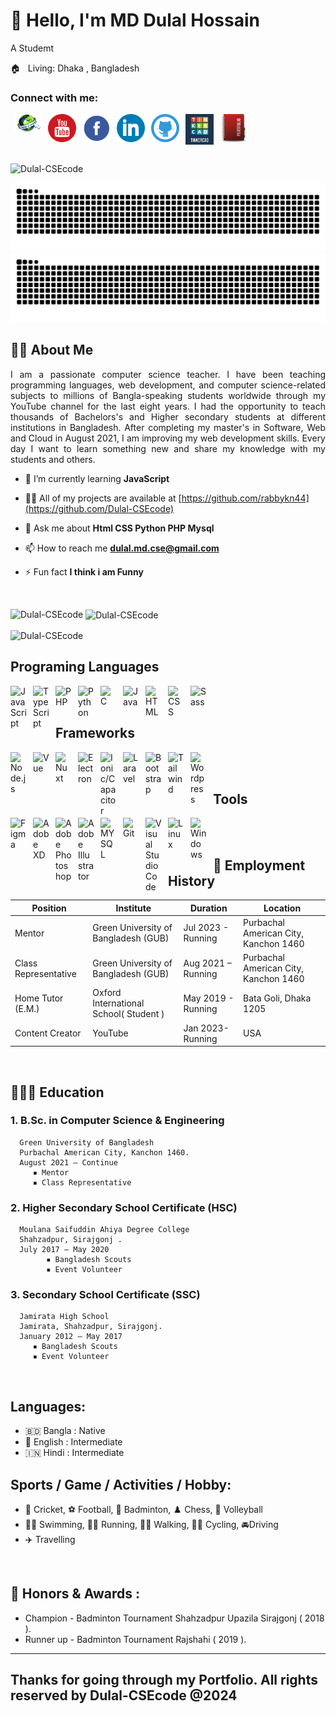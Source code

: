 <!-- banner image ends here  -->

<h1> 👋 Hello, I'm MD Dulal Hossain </h1>

A Studemt

🏠 &nbsp; Living: Dhaka , Bangladesh



<h3 align="left">Connect with me:</h3>



<!-- Contact me section starts here  -->

[<img align="left" alt="website" title="Website" width="45" hspace="5" src="./Images/website.png" />][website]
[<img align="left" alt="youtube" title="Youtube link" width="45" hspace="5" src="./Images/youtube.svg" />][youtube]
[<img align="left" alt="facebook" title="Facebook" width="45" hspace="5" src="./Images/facebook.svg" />][facebook]
[<img align="left" alt="linkedin" title="Linkedin" width="45" hspace="5" src="./Images/linkedin.svg" />][linkedin]
[<img align="left" alt="github" title="Github" width="45" hspace="5" src="./Images/github.png" />][github]
[<img align="left" alt="tinkercad" title="Tinkercad" width="45" hspace="5" src="./Images/tinkercad.PNG" />][tinkercad]
[<img align="left" alt="protfolio" title="Protfolio" width="45" hspace="5" src="./Images/portfolio.png" />][protfolio]



<br />
<br />

<!-- Contact me section ends here  -->

<p> <br /> </p> 
<h align="left"> <img src="https://komarev.com/ghpvc/?username=Dulal-CSEcode&label=Profile%20views&color=0e75b6&style=flat" alt="Dulal-CSEcode" /> </h>

<!-- <p align="left"> <a href="https://github.com/ryo-ma/github-profile-trophy"><img src="https://github-profile-trophy.vercel.app/?username=Dulal-CSEcode" alt="Dulal-CSEcode" /></a> </p>
-->
![github contribution grid snake animation](https://raw.githubusercontent.com/opuu/opuu/output/github-contribution-grid-snake-dark.svg#gh-dark-mode-only)
![github contribution grid snake animation](https://raw.githubusercontent.com/opuu/opuu/output/github-contribution-grid-snake.svg#gh-light-mode-only)

<!-- about-me section starts here  -->

<h2> 👨‍🏫  About Me </h2>

<p align="justify">
I am a passionate computer science teacher. I have been teaching programming languages, web development, and computer science-related subjects to millions of Bangla-speaking students worldwide through my YouTube channel for the last eight years. I had the opportunity to teach thousands of Bachelors's and Higher secondary students at different institutions in Bangladesh. After completing my master's in Software, Web and Cloud in August 2021, I am improving my web development skills. Every day I want to learn something new and share my knowledge with my students and others.
</p>

- 🌱 I’m currently learning **JavaScript**

- 👨‍💻 All of my projects are available at [https://github.com/rabbykn44](https://github.com/Dulal-CSEcode)

- 💬 Ask me about **Html CSS Python PHP Mysql**

- 📫 How to reach me **dulal.md.cse@gmail.com**

- ⚡ Fun fact **I think i am Funny**

<br />



<p><img align="left" src="https://github-readme-stats.vercel.app/api/top-langs?username=Dulal-CSEcode&show_icons=true&locale=en&layout=compact" alt="Dulal-CSEcode" /></p>

<p>&nbsp;<img align="center" src="https://github-readme-stats.vercel.app/api?username=Dulal-CSEcode&show_icons=true&locale=en" alt="Dulal-CSEcode" /></p>

<p><img align="center" src="https://github-readme-streak-stats.herokuapp.com/?user=Dulal-CSEcode&" alt="Dulal-CSEcode" /></p>





<!-- about-me section ends here  -->

<!--
**Dulal-CSEcode/Dulal-CSEcode** is a ✨ _special_ ✨ repository because its `README.md` (this file) appears on your GitHub profile.

Here are some ideas to get you started:

- 🔭 I’m currently working on ...
- 🌱 I’m currently learning ...
- 👯 I’m looking to collaborate on ...
- 🤔 I’m looking for help with ...
- 💬 Ask me about ...
- 📫 How to reach me: ...
- 😄 Pronouns: ...
- ⚡ Fun fact: ...
-->
<!-- other skills and my videos for computer science section starts here  -->
<h2> Programing Languages</h2> 
<!-- Frontend -->
<img align="left" alt="JavaScript" width="26px" src="https://cdn.jsdelivr.net/gh/devicons/devicon@latest/icons/javascript/javascript-original.svg" style="padding-right:10px;" />

<img align="left" alt="TypeScript" width="26px" src="https://cdn.jsdelivr.net/gh/devicons/devicon@latest/icons/typescript/typescript-original.svg" style="padding-right:10px;" />

<img align="left" alt="PHP" width="26px" src="https://cdn.jsdelivr.net/gh/devicons/devicon@latest/icons/php/php-original.svg" style="padding-right:10px;" />

<img align="left" alt="Python" width="26px" src="https://cdn.jsdelivr.net/gh/devicons/devicon@latest/icons/python/python-original.svg" style="padding-right:10px;" />

<img align="left" alt="C" width="26px" src="https://cdn.jsdelivr.net/gh/devicons/devicon@latest/icons/c/c-original.svg" style="padding-right:10px;" />

<img align="left" alt="Java" width="26px" src="https://cdn.jsdelivr.net/gh/devicons/devicon@latest/icons/java/java-original.svg" style="padding-right:10px;" />

<img align="left" alt="HTML" width="26px" src="https://cdn.jsdelivr.net/gh/devicons/devicon@latest/icons/html5/html5-original.svg" style="padding-right:10px;" />

<img align="left" alt="CSS" width="26px" src="https://cdn.jsdelivr.net/gh/devicons/devicon@latest/icons/css3/css3-original.svg" style="padding-right:10px;" />

<img align="left" alt="Sass" width="26px" src="https://cdn.jsdelivr.net/gh/devicons/devicon@latest/icons/sass/sass-original.svg" style="padding-right:10px;" />

<br/>
<br/>

<h2> Frameworks </h2> 

<img align="left" alt="Node.js" width="26px" src="https://cdn.jsdelivr.net/gh/devicons/devicon@latest/icons/nodejs/nodejs-original.svg" style="padding-right:10px;" />

<img align="left" alt="Vue" width="26px" src="https://cdn.jsdelivr.net/gh/devicons/devicon@latest/icons/vuejs/vuejs-original.svg" style="padding-right:10px;" />

<img align="left" alt="Nuxt" width="26px" src="https://cdn.jsdelivr.net/gh/devicons/devicon@latest/icons/nuxtjs/nuxtjs-original.svg" style="padding-right:10px;" />

<img align="left" alt="Electron" width="26px" src="https://cdn.jsdelivr.net/gh/devicons/devicon@latest/icons/electron/electron-original.svg" style="padding-right:10px;" />

<img align="left" alt="Ionic/Capacitor" width="26px" src="https://cdn.jsdelivr.net/gh/devicons/devicon@latest/icons/ionic/ionic-original.svg" style="padding-right:10px;" />

<img align="left" alt="Laravel" width="26px" src="https://cdn.jsdelivr.net/gh/devicons/devicon@latest/icons/laravel/laravel-original.svg" style="padding-right:10px;" />

<img align="left" alt="Bootstrap" width="26px" src="https://cdn.jsdelivr.net/gh/devicons/devicon@latest/icons/bootstrap/bootstrap-original.svg" style="padding-right:10px;" />

<img align="left" alt="Tailwind" width="26px" src="https://cdn.jsdelivr.net/gh/devicons/devicon@latest/icons/tailwindcss/tailwindcss-original.svg" style="padding-right:10px;" />

<img align="left" alt="Wordpress" width="26px" src="https://cdn.jsdelivr.net/gh/devicons/devicon@latest/icons/wordpress/wordpress-plain.svg" style="padding-right:10px;" />

<br/>
<br/>

<h2> Tools </h2> 
<img align="left" alt="Figma" width="26px" src="https://cdn.jsdelivr.net/gh/devicons/devicon@latest/icons/figma/figma-original.svg" style="padding-right:10px;" />

<img align="left" alt="Adobe XD" width="26px" src="https://cdn.jsdelivr.net/gh/devicons/devicon@latest/icons/xd/xd-plain.svg" style="padding-right:10px;" />

<img align="left" alt="Adobe Photoshop" width="26px" src="https://cdn.jsdelivr.net/gh/devicons/devicon@latest/icons/photoshop/photoshop-plain.svg" style="padding-right:10px;" />

<img align="left" alt="Adobe Illustrator" width="26px" src="https://cdn.jsdelivr.net/gh/devicons/devicon@latest/icons/illustrator/illustrator-plain.svg" style="padding-right:10px;" />

<!-- Development Tools -->
<img align="left" alt="MYSQL" width="26px" src="https://cdn.jsdelivr.net/gh/devicons/devicon@latest/icons/mysql/mysql-original.svg" style="padding-right:10px;" />

<img align="left" alt="Git" width="26px" src="https://cdn.jsdelivr.net/gh/devicons/devicon@latest/icons/git/git-original.svg" style="padding-right:10px;" />

<img align="left" alt="Visual Studio Code" width="26px" src="https://cdn.jsdelivr.net/gh/devicons/devicon@latest/icons/vscode/vscode-original.svg" style="padding-right:10px;" />

<img align="left" alt="Linux" width="26px" src="https://cdn.jsdelivr.net/gh/devicons/devicon@latest/icons/linux/linux-original.svg" style="padding-right:10px;" />

<img align="left" alt="Windows" width="26px" src="https://cdn.jsdelivr.net/gh/devicons/devicon@latest/icons/windows8/windows8-original.svg" style="padding-right:10px;" />
<!-- work experience section starts here  -->

<br />
<br />

<h2> 💼  Employment History </h2>

|      Position       |                   Institute                 |       Duration      |                Location               |
| ------------------- | ------------------------------------------- | ------------------- | ------------------------------------- |
| Mentor              | Green University of Bangladesh (GUB)        | Jul 2023 - Running  | Purbachal American City, Kanchon 1460 |
| Class Representative| Green University of Bangladesh (GUB)        | Aug 2021 – Running  | Purbachal American City, Kanchon 1460 |
| Home Tutor (E.M.)   | Oxford International School( Student )      | May 2019 - Running  | Bata Goli, Dhaka 1205                 |
| Content Creator     | YouTube                                     | Jan 2023- Running   | USA                                   |

<br />
<!-- work experience section ends here  -->
<!-- education section starts here  -->

<h2> 👨🏻‍🎓  Education </h2>

<h3> 1. B.Sc. in Computer Science & Engineering </h3>

      Green University of Bangladesh
      Purbachal American City, Kanchon 1460.
      August 2021 – Continue
         ▪ Mentor
         ▪ Class Representative
   
<h3> 2. Higher Secondary School Certificate (HSC) </h3>
   
      Moulana Saifuddin Ahiya Degree College
      Shahzadpur, Sirajgonj . 
      July 2017 – May 2020  
            ▪ Bangladesh Scouts
            ▪ Event Volunteer
   
<h3> 3. Secondary School Certificate (SSC) </h3>

      Jamirata High School  
      Jamirata, Shahzadpur, Sirajgonj. 
      January 2012 – May 2017 
         ▪ Bangladesh Scouts
         ▪ Event Volunteer


<br />

<!-- education section ends here  -->

<!-- my languages section starts here  -->

<h2> Languages: </h2>

- 🇧🇩 Bangla : Native
- 🏴󠁧󠁢󠁥󠁮󠁧󠁿 English : Intermediate
- 🇮🇳 Hindi : Intermediate
  <br />

<!-- my languages section ends here  -->

<!-- my sports and game section starts here  -->

<h2> Sports / Game / Activities / Hobby: </h2>

- 🏏 Cricket, ⚽ Football, 🏸 Badminton, ♟️ Chess, 🏐 Volleyball
- 🏊‍♂️ Swimming, 🏃‍♂️ Running, 🚶‍♂️ Walking, 🚴‍♂️ Cycling, 🚘Driving
- ✈️ Travelling

<br />
<!-- my sports and games section ends here  -->

<!-- Honors & awards section starts here  -->

<h2> 🏅 Honors & Awards : </h2>

- Champion - Badminton Tournament Shahzadpur Upazila Sirajgonj ( 2018 ).
- Runner up - Badminton Tournament Rajshahi ( 2019 ).
---

Thanks for going through my Portfolio.
All rights reserved by Dulal-CSEcode @2024
---

<!-- my achievement section ends here  -->

<!-- Links section starts here -->

[youtube]: https://youtube.com/@dulal-csecode?si=ZCehq0D1Ijm0la6N
[facebook]: https://www.facebook.com/md.dulalhossain.735944?mibextid=ZbWKwL
[linkedin]: https://www.linkedin.com/in/md-dulal-hossain-42b476238/
[github]: https://github.com/Dulal-CSEcode
[tinkercad]: https://www.tinkercad.com/dashboard
[website]: https://md-dulal-hossain-protfolio.netlify.app/
[protfolio]: https://md-dulal-hossain-protfolio.netlify.app/
<!-- Links section ends here -->
